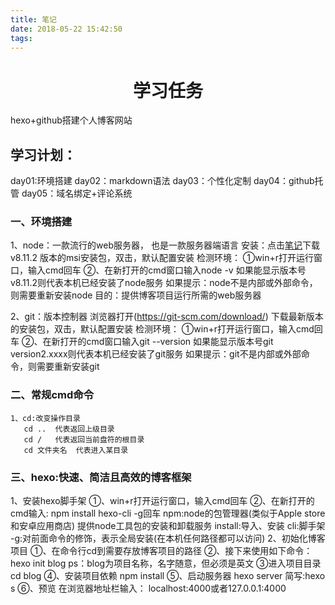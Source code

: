 ```yaml
---
title: 笔记
date: 2018-05-22 15:42:50
tags:
---
```

<h1 align="center">学习任务</h1>
   hexo+github搭建个人博客网站

## 学习计划：
  day01:环境搭建
  day02：markdown语法
  day03：个性化定制
  day04：github托管
  day05：域名绑定+评论系统

### 一、环境搭建
  1、node：一款流行的web服务器，
           也是一款服务器端语言
     安装：点击[笔记](https://nodejs.org)下载v8.11.2
	       版本的msi安装包，双击，默认配置安装
     检测环境：
	    ①win+r打开运行窗口，输入cmd回车
		②、在新打开的cmd窗口输入node -v
		      如果能显示版本号v8.11.2则代表本机已经安装了node服务
			  如果提示：node不是内部或外部命令，则需要重新安装node
	目的：提供博客项目运行所需的web服务器

  2、git：版本控制器
        浏览器打开(https://git-scm.com/download/)
		下载最新版本的安装包，双击，默认配置安装
     检测环境：
	    ①win+r打开运行窗口，输入cmd回车
		②、在新打开的cmd窗口输入git --version
		      如果能显示版本号git version2.xxxx则代表本机已经安装了git服务
			  如果提示：git不是内部或外部命令，则需要重新安装git
### 二、常规cmd命令
    1、cd:改变操作目录
	   cd ..  代表返回上级目录
	   cd /   代表返回当前盘符的根目录
	   cd 文件夹名  代表进入某目录

### 三、hexo:快速、简洁且高效的博客框架
  1、安装hexo脚手架
     ①、win+r打开运行窗口，输入cmd回车
	 ②、在新打开的cmd输入:
	     npm install hexo-cli -g回车
		npm:node的包管理器(类似于Apple store和安卓应用商店)
		    提供node工具包的安装和卸载服务
		install:导入、安装
		cli:脚手架
		-g:对前面命令的修饰，表示全局安装(在本机任何路径都可以访问)
  2、初始化博客项目
     ①、在命令行cd到需要存放博客项目的路径
	 ②、接下来使用如下命令：
	       hexo init blog
		ps：blog为项目名称，名字随意，但必须是英文
	 ③进入项目目录
	    cd blog
	 ④、安装项目依赖
	    npm install
	 ⑤、启动服务器
	    hexo server
		简写:hexo s
	 ⑥、预览
	   在浏览器地址栏输入：
	      localhost:4000或者127.0.0.1:4000
	     











